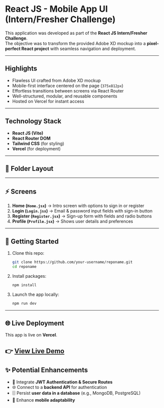 #  React JS - Mobile App UI (Intern/Fresher Challenge)

This application was developed as part of the **React JS Intern/Fresher Challenge**.  
The objective was to transform the provided Adobe XD mockup into a **pixel-perfect React project** with seamless navigation and deployment.

---

## Highlights
- Flawless UI crafted from Adobe XD mockup  
- Mobile-first interface centered on the page (`375x812px`)  
- Effortless transitions between screens via React Router  
- Well-structured, modular, and reusable components  
- Hosted on Vercel for instant access  

---

## Technology Stack
- **React JS (Vite)**
- **React Router DOM**
- **Tailwind CSS** (for styling)
- **Vercel** (for deployment)

---

## 📂 Folder Layout
---

## ⚡ Screens
1. **Home (`Home.jsx`)** → Intro screen with options to sign in or register  
2. **Login (`Login.jsx`)** → Email & password input fields with sign-in button  
3. **Register (`Register.jsx`)** → Sign-up form with fields and radio buttons  
4. **Profile (`Profile.jsx`)** → Shows user details and preferences  

---

## 🔧 Getting Started

1. Clone this repo:
   ```bash
   git clone https://github.com/your-username/reponame.git
   cd reponame 
2. Install packages:
   ```bash
   npm install 
3. Launch the app locally:
   ``` bash
   npm run dev 

---

## 🌐 Live Deployment
This app is live on **Vercel**.  

👉 **[View Live Demo](https://authentication-web-app-lovat.vercel.app/)**
---
## ✨ Potential Enhancements
- 🔑 Integrate **JWT Authentication & Secure Routes**
- 🌐 Connect to a **backend API** for authentication
- 🗄️ Persist **user data in a database** (e.g., MongoDB, PostgreSQL)
- 📱 Enhance **mobile adaptability**
